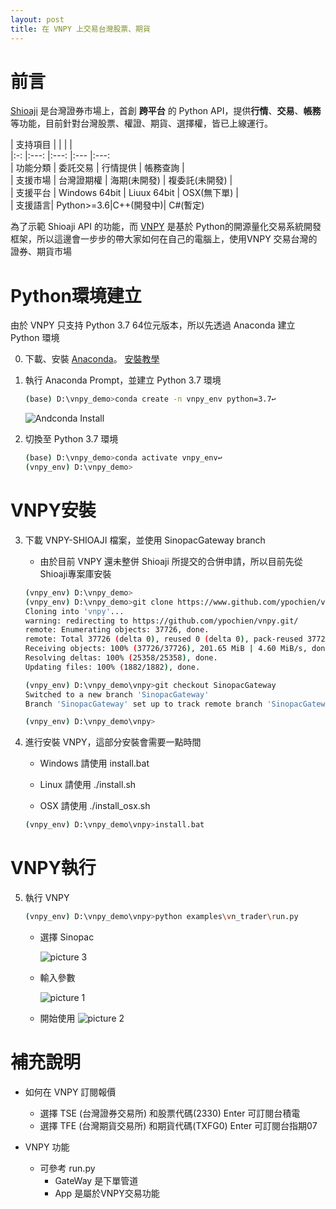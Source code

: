 ```yaml
---
layout: post
title: 在 VNPY 上交易台灣股票、期貨
---
```


前言
==
[Shioaji]([https://www.](https://sinotrade.github.io/)) 是台灣證券市場上，首創 **跨平台** 的 Python API，提供**行情**、**交易**、**帳務**等功能，目前針對台灣股票、權證、期貨、選擇權，皆已上線運行。

| 支持項目   |   	|   	|   	|   
|:-:	|:---:	|:---:	|:--- |:---:	
|  功能分類 	| 委託交易  	| 行情提供  	|   帳務查詢	|  
|  支援市場 	| 台灣證期權  | 海期(未開發)  	| 複委託(未開發)  	|   	
| 支援平台  	| Windows 64bit  	| Liuux 64bit  	|  OSX(無下單)	|   	
| 支援語言| Python>=3.6|C++(開發中)| C#(暫定)


為了示範 Shioaji API 的功能，而 [VNPY](https://github.com/vnpy/vnpy) 是基於 Python的開源量化交易系統開發框架，所以這邊會一步步的帶大家如何在自己的電腦上，使用VNPY 交易台灣的證券、期貨市場

Python環境建立
==
由於 VNPY 只支持 Python 3.7 64位元版本，所以先透過 Anaconda 建立 Python 環境

0. 下載、安裝 [Anaconda](https://www.anaconda.com/download/)。
[安裝教學](https://medium.com/python4u/anaconda%E4%BB%8B%E7%B4%B9%E5%8F%8A%E5%AE%89%E8%A3%9D%E6%95%99%E5%AD%B8-f7dae6454ab6)

1. 執行 Anaconda Prompt，並建立 Python 3.7 環境
    ```bash
    (base) D:\vnpy_demo>conda create -n vnpy_env python=3.7↩
    ```
    ![Andconda Install](https://i.imgur.com/RKI11nV.png)


2. 切換至 Python 3.7 環境
    ```bash
    (base) D:\vnpy_demo>conda activate vnpy_env↩
    (vnpy_env) D:\vnpy_demo>
    ```

VNPY安裝
==
3. 下載 VNPY-SHIOAJI 檔案，並使用 SinopacGateway branch

    * 由於目前 VNPY 還未整併 Shioaji 所提交的合併申請，所以目前先從Shioaji專案庫安裝

    ```bash
    (vnpy_env) D:\vnpy_demo>
    (vnpy_env) D:\vnpy_demo>git clone https://www.github.com/ypochien/vnpy
    Cloning into 'vnpy'...
    warning: redirecting to https://github.com/ypochien/vnpy.git/
    remote: Enumerating objects: 37726, done.
    remote: Total 37726 (delta 0), reused 0 (delta 0), pack-reused 37726R
    Receiving objects: 100% (37726/37726), 201.65 MiB | 4.60 MiB/s, done.
    Resolving deltas: 100% (25358/25358), done.
    Updating files: 100% (1882/1882), done.

    (vnpy_env) D:\vnpy_demo\vnpy>git checkout SinopacGateway
    Switched to a new branch 'SinopacGateway'
    Branch 'SinopacGateway' set up to track remote branch 'SinopacGateway' from 'origin'.

    (vnpy_env) D:\vnpy_demo\vnpy>
    ```
4. 進行安裝 VNPY，這部分安裝會需要一點時間

    * Windows 請使用 install.bat

    * Linux 請使用 ./install.sh

    * OSX 請使用 ./install_osx.sh

    ```bash
    (vnpy_env) D:\vnpy_demo\vnpy>install.bat
    ```

VNPY執行
==
5. 執行 VNPY
    ```bash
    (vnpy_env) D:\vnpy_demo\vnpy>python examples\vn_trader\run.py
    ```
    * 選擇 Sinopac
    
        ![picture 3](https%3A//i.imgur.com/5CfOXxR.png)  
    * 輸入參數
        
        ![picture 1](https://i.imgur.com/wR7ag1L.png)  
    
    * 開始使用
        ![picture 2](https://i.imgur.com/0nnWqhj.png)  

補充說明
==
* 如何在 VNPY 訂閱報價
  * 選擇 TSE (台灣證券交易所) 和股票代碼(2330) Enter 可訂閱台積電
  * 選擇 TFE (台灣期貨交易所) 和期貨代碼(TXFG0) Enter 可訂閱台指期07

* VNPY 功能
  * 可參考 run.py
    * GateWay 是下單管道
    * App 是屬於VNPY交易功能

